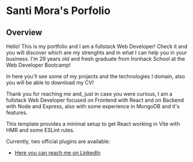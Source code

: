 # Santi Mora's Porfolio

## Overview

Hello! This is my portfolio and I am a fullstack Web Developer! Check it and you will discover which are my strenghts and in what I can help you in your business.
I'm 29 years old and fresh graduate from Ironhack School at the Web Developer Bootcamp!

In here you'll see some of my projects and the technologies I domain, also you will be able to download my CV!

Thank you for reaching me and, just in case you were curious, I am a fullstack Web Developer focused on Frontend with React and on Backend with Node and Express, also with some experience in MongoDB and it's features.

This template provides a minimal setup to get React working in Vite with HMR and some ESLint rules.

Currently, two official plugins are available:


- [Here you can reach me on LinkedIn](https://github.com/vitejs/vite-plugin-react-swc)